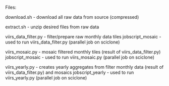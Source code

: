 
Files:


download.sh - download all raw data from source (compressed)

extract.sh - unzip desired files from raw data

viirs_data_filter.py - filter/prepare raw monthly data tiles
jobscript_mosaic - used to run viirs_data_filter.py (parallel job on sciclone)

viirs_mosaic.py - mosaic filtered monthly tiles (result of viirs_data_filter.py)
jobscript_mosaic - used to run viirs_mosaic.py (parallel job on sciclone)

viirs_yearly.py - creates yearly aggregates from filter monthly data (result of viirs_data_filter.py) and mosaics
jobscript_yearly - used to run viirs_yearly.py (parallel job on sciclone)
